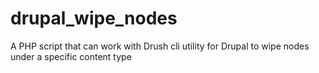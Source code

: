 # drupal_wipe_nodes
A PHP script that can work with Drush cli utility for Drupal to wipe nodes under a specific content type
